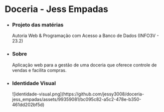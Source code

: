 # Doceria - Jess Empadas
<ul>
  <li><h3>Projeto das matérias</h3> Autoria Web & Programação com Acesso a Banco de Dados
(INFO3V - 23.2)</li> 
  <li><h3>Sobre</h3> Aplicação web para a gestão de uma doceria que oferece controle de vendas e facilita compras.</li>
  <li><h3>Identidade Visual</h3> ![identidade-visual.png](https://github.com/jessy3008/doceria-jess_empadas/assets/99359081/bc095c82-a5c2-478e-b350-461dd202bf5d)</li>
</ul>

